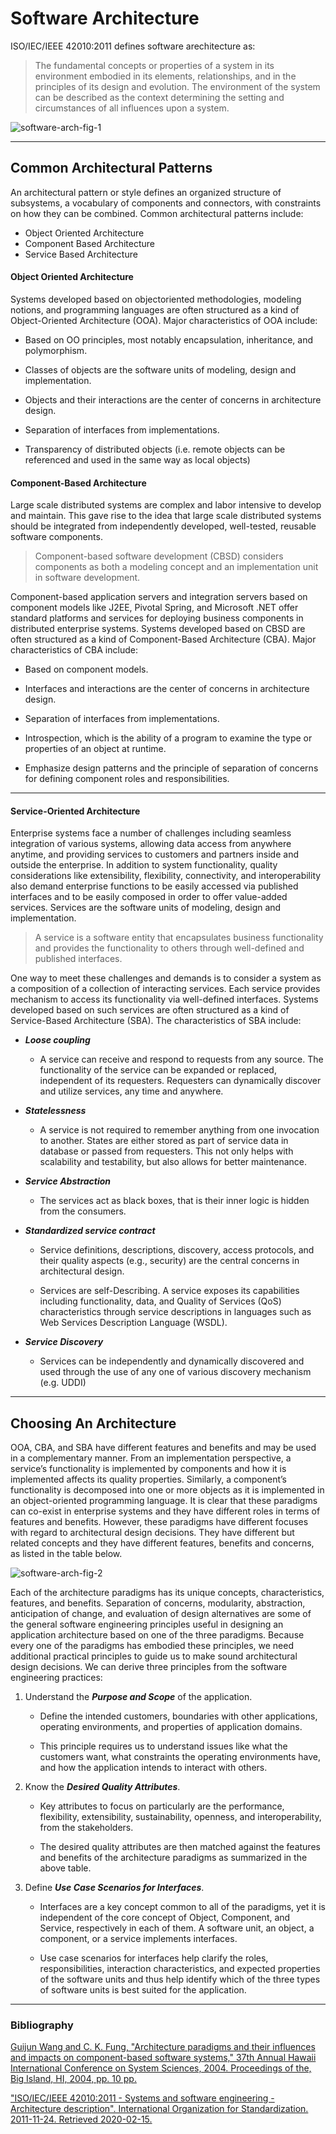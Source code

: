 # Software Architecture

ISO/IEC/IEEE 42010:2011 defines software arechitecture as: 

> The fundamental concepts or properties of a system in its environment embodied in its elements, relationships, and in the principles of its design and evolution. The environment of the system can be described as the context determining the setting and circumstances of all influences upon a system.

![software-arch-fig-1](https://revature-note-assets.s3.amazonaws.com/software-architecture-fig-1.png)

---

## Common Architectural Patterns

An architectural pattern or style defines an organized structure of subsystems, a vocabulary of components and connectors, with constraints on how they can be combined. Common architectural patterns include:

- Object Oriented Architecture
- Component Based Architecture
- Service Based Architecture

#### Object Oriented Architecture

Systems developed based on objectoriented methodologies, modeling notions, and programming languages are often structured as a kind of Object-Oriented Architecture (OOA). Major characteristics of OOA include: 

- Based on OO principles, most notably encapsulation, inheritance, and polymorphism.

- Classes of objects are the software units of modeling, design and implementation.

- Objects and their interactions are the center of concerns in architecture design.

- Separation of interfaces from implementations.

- Transparency of distributed objects (i.e. remote objects can be referenced and used in the same way as local objects)


#### Component-Based Architecture 

Large scale distributed systems are complex and labor intensive to develop and maintain. This gave rise to the idea that large scale distributed systems should be integrated from independently developed, well-tested, reusable software components. 

> Component-based software development (CBSD) considers components as both a modeling concept and an implementation unit in software development.

Component-based application servers and integration servers based on component models like J2EE, Pivotal Spring, and Microsoft .NET offer standard platforms and services for deploying business components in distributed enterprise systems. Systems developed based on CBSD are often structured as a kind of Component-Based Architecture (CBA). Major characteristics of CBA include: 

- Based on component models.

- Interfaces and interactions are the center of concerns in architecture design.

- Separation of interfaces from implementations.

- Introspection, which is the ability of a program to examine the type or properties of an object at runtime.

- Emphasize design patterns and the principle of separation of concerns for defining component roles and responsibilities. 

---

#### Service-Oriented Architecture

Enterprise systems face a number of challenges including seamless integration of various systems, allowing data access from anywhere anytime, and providing services to customers and partners inside and outside the enterprise. In addition to system functionality, quality considerations like extensibility, flexibility, connectivity, and interoperability also demand enterprise functions to be easily accessed via published interfaces and to be easily composed in order to offer value-added services. Services are the software units of modeling, design and implementation. 

> A service is a software entity that encapsulates business functionality and provides the functionality to others through well-defined and published interfaces. 

One way to meet these challenges and demands is to consider a system as a composition of a collection of interacting services. Each service provides mechanism to access its functionality via well-defined interfaces. Systems developed based on such services are often structured as a kind of Service-Based Architecture (SBA). The characteristics of SBA include: 

- ***Loose coupling***

  - A service can receive and respond to requests from any source. The functionality of the service can be expanded or replaced, independent of its requesters. Requesters can dynamically discover and utilize services, any time and anywhere.

- ***Statelessness***
  - A service is not required to remember anything from one invocation to another. States are either stored as part of service data in database or passed from requesters. This not only helps with scalability and testability, but also allows for better maintenance.

- ***Service Abstraction***
  - The services act as black boxes, that is their inner logic is hidden from the consumers.

- ***Standardized service contract***
  
  - Service definitions, descriptions, discovery, access protocols, and their quality aspects (e.g., security) are the central concerns in architectural design.
  
  - Services are self-Describing. A service exposes its capabilities including functionality, data, and Quality of Services (QoS) characteristics through service descriptions in languages such as Web Services Description Language (WSDL).
  
- ***Service Discovery***
  - Services can be independently and dynamically discovered and
used through the use of any one of various discovery mechanism (e.g. UDDI)

---

## Choosing An Architecture

OOA, CBA, and SBA have different features and benefits and may be used in a complementary manner. From an implementation perspective, a service’s functionality is implemented by components and how it is implemented affects its quality properties. Similarly, a component’s functionality is decomposed into one or more objects as it is implemented in an object-oriented programming language. It is clear that these paradigms can co-exist in enterprise systems and they have different roles in terms of features and benefits. However, these paradigms have different focuses with regard to architectural design decisions. They have different but related concepts and they have different features, benefits and concerns, as listed in the table below.

![software-arch-fig-2](https://revature-note-assets.s3.amazonaws.com/software-architecture-fig-2.png)

Each of the architecture paradigms has its unique concepts, characteristics, features, and benefits. Separation of concerns, modularity, abstraction, anticipation of change, and evaluation of design alternatives are some of the general software engineering principles useful in designing an application architecture based on one of the three paradigms. Because every one of the paradigms has embodied these principles, we need additional practical principles to guide us to make sound architectural design decisions. We can derive three principles from the software engineering practices:

1. Understand the ***Purpose and Scope*** of the application. 

   - Define the intended customers, boundaries with other applications, operating environments, and properties of application domains. 
   
    - This principle requires us to understand issues like what the customers want, what constraints the operating environments have, and how the application intends to interact with others. 

2. Know the ***Desired Quality Attributes***. 

    - Key attributes to focus on particularly are the performance, flexibility, extensibility, sustainability, openness, and interoperability, from the stakeholders. 
    
    - The desired quality attributes are then matched against the features and benefits of the architecture paradigms as summarized in the above table.

3. Define ***Use Case Scenarios for Interfaces***. 
  
    - Interfaces are a key concept common to all of the paradigms, yet it is independent of the core concept of Object, Component, and Service, respectively in each of them. A software unit, an object, a component, or a service implements interfaces. 
    
    - Use case scenarios for interfaces help clarify the roles, responsibilities, interaction characteristics, and expected properties of the software units and thus help identify which of the three types of software units is best suited for the application.


---

### Bibliography

[Guijun Wang and C. K. Fung, "Architecture paradigms and their influences and impacts on component-based software systems," 37th Annual Hawaii International Conference on System Sciences, 2004. Proceedings of the, Big Island, HI, 2004, pp. 10 pp.](https://sci-hub.tw/10.1109/HICSS.2004.1265643)

["ISO/IEC/IEEE 42010:2011 - Systems and software engineering - Architecture description". International Organization for Standardization. 2011-11-24. Retrieved 2020-02-15.](http://cabibbo.dia.uniroma3.it/asw/altrui/iso-iec-ieee-42010-2011.pdf)